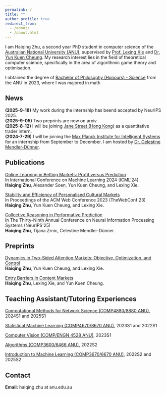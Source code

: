 ```yaml
---
permalink: /
title: ""
author_profile: true
redirect_from: 
  - /about/
  - /about.html
---
```


I am Haiqing Zhu, a second year PhD student in computer science of the [Australian National University (ANU)](https://www.anu.edu.au/), supervised by [Prof. Lexing Xie](https://users.cecs.anu.edu.au/~xlx/) and [Dr. Yun Kuen Cheung](https://comp-math-econ.academy/index_.html#). My research interest lies in the field of theoretical computer science, specifically in the area of algorithmic game theory and optimisation.  

I obtained the degree of [Bachelor of Philosophy (Honours) - Science](https://programsandcourses.anu.edu.au/program/aphsc) from the ANU in 2023, where I was majored in math.

News
------
**(2025-9-18)** My work during the internship has beend accepted by NeurIPS 2025.  
**(2025-9-05)** Two preprints are now on arxiv.  
**(2025-8-12)** I will be joining [Jane Street (Hong Kong)](https://www.janestreet.com/) as a quantitative trader intern.  
**(2024-7-29)** I will be joining the [Max Planck Institute for Intelligent Systems](https://is.mpg.de/) for an internship from September to December. I am hosted by [Dr. Celestine Mendler-Dünner](https://celestine.ai/).


Publications
------  
[Online Learning in Betting Markets: Profit versus Prediction](https://arxiv.org/abs/2406.04062)  
In International Conference on Machine Learning 2024 (ICML'24)  
**Haiqing Zhu**, Alexander Soen, Yun Kuen Cheung, and Lexing Xie.   

[Stability and Efficiency of Personalised Cultural Markets](https://arxiv.org/abs/2302.06226)  
In Proceedings of the ACM Web Conference 2023 (TheWebConf'23)  
**Haiqing Zhu**, Yun Kuen Cheung, and Lexing Xie.  

[Collective Reasoning in Performative Prediction](https://neurips.cc/virtual/2025/poster/119768)  
In The Thirty-Ninth Annual Conference on Neural Information Processing Systems (NeurIPS'25)  
**Haiqing Zhu**, Tijana Zrnic, Celestine Mendler-Dünner.  

Preprints
------
[Dynamics in Two-Sided Attention Markets: Objective, Optimization, and Control](https://arxiv.org/abs/2509.01970)  
**Haiqing Zhu**, Yun Kuen Cheung, and Lexing Xie.  

[Entry Barriers in Content Markets](https://arxiv.org/abs/2509.01953)  
**Haiqing Zhu**, Lexing Xie, and Yun Kuen Cheung.

Teaching Assistant/Tutoring Experiences
------
[Computational Methods for Network Science (COMP4880/8880 ANU)](https://programsandcourses.anu.edu.au/course/comp4880), 2024S1 and 2025S1

[Statistical Machine Learning (COMP4670/8670 ANU)](https://programsandcourses.anu.edu.au/2022/course/comp4670), 2023S1 and 2022S1  

[Computer Vision (COMP/ENGN 4528 ANU)](https://programsandcourses.anu.edu.au/2024/course/comp4528), 2023S1

[Algorithms (COMP3600/6466 ANU)](https://programsandcourses.anu.edu.au/2024/course/comp3600), 2022S2

[Introduction to Machine Learning (COMP3670/6670 ANU)](https://programsandcourses.anu.edu.au/2024/course/comp3670), 2022S2 and 2025S2

Contact
------
**Email:** haiqing.zhu at anu.edu.au  
